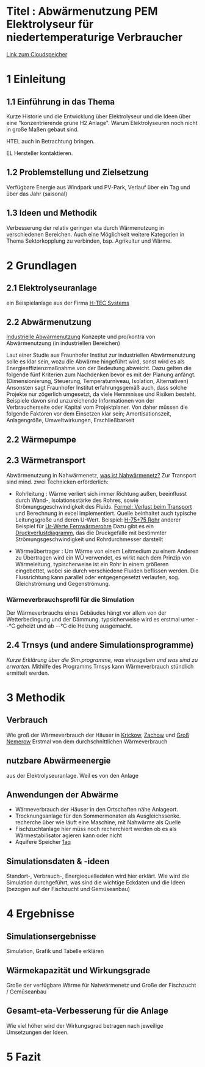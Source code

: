 # Titel : Abwärmenutzung PEM Elektrolyseur für niedertemperaturige Verbraucher
[Link zum Cloudspeicher](https://mega.nz/folder/qIEjXb4S#LAwIo18I73PyouUojZee0Q)
# 1 Einleitung
## 1.1 Einführung in das Thema
Kurze Historie und die Entwicklung über Elektrolyseur und die Ideen über eine "konzentrierende grüne H2 Anlage". Warum Elektrolyseuren noch nicht in große Maßen gebaut sind.

HTEL auch in Betrachtung bringen.

EL Hersteller kontaktieren.
## 1.2 Problemstellung und Zielsetzung
Verfügbare Energie aus Windpark und PV-Park, Verlauf über ein Tag und über das Jahr (saisonal)
## 1.3 Ideen und Methodik
Verbesserung der relativ geringen eta durch Wärmenutzung in verschiedenen Bereichen. Auch eine Möglichkeit weitere Kategorien in Thema Sektorkopplung zu verbinden, bsp. Agrikultur und Wärme.
# 2 Grundlagen
## 2.1 Elektrolyseuranlage
ein Beispielanlage aus der Firma [H-TEC Systems](https://www.h-tec.com/fileadmin/user_upload/produkte/produktseiten/ME450-1400/spec-sheet/H-TEC-Datenblatt-ME450-DE-23-08.pdf)
## 2.2 Abwärmenutzung
[Industrielle Abwärmenutzung](https://www.isi.fraunhofer.de/content/dam/isi/dokumente/cce/2013/Kurzstudie_Abwaermenutzung.pdf) Konzepte und pro/kontra von Abwärmenutzung (in industriellen Bereichen)

Laut einer Studie aus Fraunhofer Institut zur industriellen Abwärmenutzung solle es klar sein, wozu die Abwärme hingeführt wird, sonst wird es als Energieeffizienzmaßnahme von der Bedeutung abweicht. Dazu gelten die folgende fünf Kriterien zum Nachdenken bevor es mit der Planung anfängt. (Dimensionierung, Steuerung, Temperaturniveau, Isolation, Alternativen)
Ansonsten sagt Fraunhofer Institut erfahrungsgemäß auch, dass solche Projekte nur zögerlich umgesetzt, da viele Hemmnisse und Risiken besteht. Beispiele davon sind unzureichende Informationen von der Verbraucherseite oder Kapital vom Projektplaner. Von daher müssen die folgende Faktoren vor dem Einsetzen klar sein; Amortisationszeit, Anlagengröße, Umweltwirkungen, Erschließbarkeit
## 2.2 Wärmepumpe
## 2.3 Wärmetransport
Abwärmenutzung in Nahwärmenetz, [was ist Nahwärmenetz?](https://www.naturstrom.de/Energieprojekte/Buergerenergie/Markt_Erlbach/Nahwaerme_NATURSTROM_FAQ.pdf)
Zur Transport sind mind. zwei Technicken erförderlich:
- Rohrleitung :
	Wärme verliert sich immer Richtung außen, beeinflusst durch Wand-, Isolationsstärke des Rohres, sowie Strömungsgeschwindigkeit des Fluids.
	[Formel: Verlust beim Transport](http://www.fernwaermeleitungen.com/waermeverlust.html) und Berechnung in excel implementiert. Quelle beinhaltet auch typische Leitungsgroße und deren U-Wert.
	Beispiel: [H-75+75 Rohr](https://www.boesken.de/installation/nah-und-fernwaermeleitungen/isoplus/isopex-doppelrohr-heizung/19998/isopex-doppelrohr-heizung-typ-h-75-75-da-2-x-75-da-200-aus-kunststoff-6-bar)
	anderer Beispiel für [Ur-Werte Fernwärmerohre](https://www.google.com/url?sa=t&rct=j&q=&esrc=s&source=web&cd=&ved=2ahUKEwjEv93m8NKCAxUxRPEDHT4IBi4QFnoECA8QAQ&url=https%3A%2F%2Fwww.endk.ch%2Fde%2Fablage%2Fdokumentation-archiv-muken%2FFaktenblatt_WD_von_FW-Leitungen_2020-02-14.pdf&usg=AOvVaw1OyFicxNTm9BkGorolDZid&opi=89978449)
	Dazu gibt es ein [Druckverlustdiagramm](https://www.sbz-monteur.de/gut-zu-wissen/optimierung-von-heizungsanlagen-rohrnetzberechnung-teil-1), das die Druckgefälle mit bestimmter Strömungsgeschwindigkeit und Rohrdurchmesser darstellt
	
- Wärmeübertrager :
	Um Wärme von einem Leitmedium zu einem Anderen zu Übertragen wird ein WÜ verwendet, es wirkt nach dem Prinzip von Wärmeleitung, typischerweise ist ein Rohr in einem größeren eingebettet, wobei sie durch verschiedene Fluiden beflissen werden. Die Flussrichtung kann parallel oder entgegengesetzt verlaufen, sog. Gleichströmung und Gegenströmung.
### Wärmeverbrauchsprofil für die Simulation
Der Wärmeverbrauchs eines Gebäudes hängt vor allem von der Wetterbedingung und der Dämmung. typsicherweise wird es erstmal unter --°C geheizt und ab --°C die Heizung ausgemacht.
## 2.4 Trnsys (und andere Simulationsprogramme)
*Kurze Erklärung über die Sim.programme, was einzugeben und was sind zu erwarten.*
Mithilfe des Programms Trnsys kann Wärmeverbrauch stündlich ermittelt werden.

# 3 Methodik
## Verbrauch
Wie groß der Wärmeverbrauch der Häuser in [Krickow](https://maps.app.goo.gl/qbnyBZMkbCnfNZM19), [Zachow](https://maps.app.goo.gl/631nETm14yyN9XmH7) und [Groß Nemerow](https://maps.app.goo.gl/eTwfeeDyoKfrVNpn9)
Erstmal von dem durchschnittlichen Wärmeverbrauch 
## nutzbare Abwärmeenergie
aus der Elektrolyseuranlage. Weil es von den Anlage 
## Anwendungen der Abwärme
- Wärmeverbrauch der Häuser in den Ortschaften nähe Anlageort.
- Trocknungsanlage für den Sommermonaten als Ausgleichssenke.
	  recherche über wie läuft eine Maschine, mit Nahwärme als Quelle
- Fischzuchtanlage
	  hier müss noch recherchiert werden ob es als Wärmestabilisator agieren kann oder nicht
-  Aquifere Speicher [1aq](https://www.adlershof.de/fileadmin/user_upload/Projektflyer_GeoFern.pdf)
## Simulationsdaten & -ideen
Standort-, Verbrauch-, Energiequelledaten wird hier erklärt. Wie wird die Simulation durchgeführt, was sind die wichtige Eckdaten und die Ideen (bezogen auf der Fischzucht und Gemüseanbau)
# 4 Ergebnisse
## Simulationsergebnisse
Simulation, Grafik und Tabelle erklären
## Wärmekapazität und Wirkungsgrade
Große der verfügbare Wärme für Nahwärmenetz und Große der Fischzucht / Gemüseanbau
## Gesamt-eta-Verbesserung für die Anlage
Wie viel höher wird der Wirkungsgrad betragen nach jeweilige Umsetzungen der Ideen.
# 5 Fazit